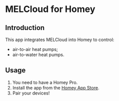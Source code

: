 # MELCloud for Homey

## Introduction
This app integrates MELCloud into Homey to control:
  - air-to-air heat pumps;
  - air-to-water heat pumps.

## Usage
 1. You need to have a Homey Pro.
 2. Install the app from the [Homey App Store](https://homey.app/fr-fr/app/com.mecloud/MELCloud/).
 3. Pair your devices!
